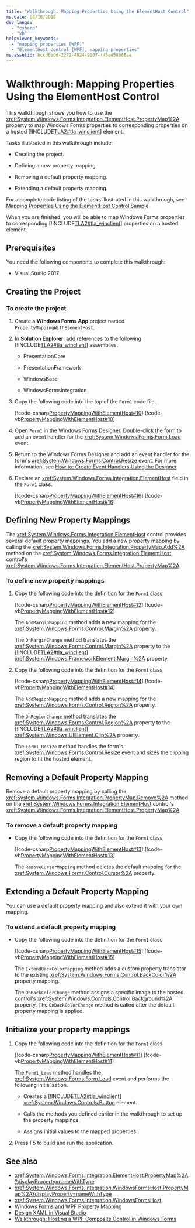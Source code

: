 ```yaml
---
title: "Walkthrough: Mapping Properties Using the ElementHost Control"
ms.date: 08/18/2018
dev_langs:
  - "csharp"
  - "vb"
helpviewer_keywords:
  - "mapping properties [WPF]"
  - "ElementHost control [WPF], mapping properties"
ms.assetid: bccd6e0d-2272-4924-9107-ff8ed58b88aa
---
```

# Walkthrough: Mapping Properties Using the ElementHost Control

This walkthrough shows you how to use the <xref:System.Windows.Forms.Integration.ElementHost.PropertyMap%2A> property to map Windows Forms properties to corresponding properties on a hosted [!INCLUDE[TLA2#tla_winclient](../../../includes/tla2sharptla-winclient-md.md)] element.

Tasks illustrated in this walkthrough include:

- Creating the project.

- Defining a new property mapping.

- Removing a default property mapping.

- Extending a default property mapping.

For a complete code listing of the tasks illustrated in this walkthrough, see [Mapping Properties Using the ElementHost Control Sample](/samples/browse/).

When you are finished, you will be able to map Windows Forms properties to corresponding [!INCLUDE[TLA2#tla_winclient](../../../includes/tla2sharptla-winclient-md.md)] properties on a hosted element.

## Prerequisites

You need the following components to complete this walkthrough:

- Visual Studio 2017

## Creating the Project

### To create the project

1. Create a **Windows Forms App** project named `PropertyMappingWithElementHost`.

2. In **Solution Explorer**, add references to the following [!INCLUDE[TLA2#tla_winclient](../../../includes/tla2sharptla-winclient-md.md)] assemblies.

    - PresentationCore

    - PresentationFramework

    - WindowsBase

    - WindowsFormsIntegration

3. Copy the following code into the top of the `Form1` code file.

     [!code-csharp[PropertyMappingWithElementHost#10](~/samples/snippets/csharp/VS_Snippets_Wpf/PropertyMappingWithElementHost/CSharp/PropertyMappingWithElementHost/Form1.cs#10)]
     [!code-vb[PropertyMappingWithElementHost#10](~/samples/snippets/visualbasic/VS_Snippets_Wpf/PropertyMappingWithElementHost/VisualBasic/PropertyMappingWithElementHost/Form1.vb#10)]

4. Open `Form1` in the Windows Forms Designer. Double-click the form to add an event handler for the <xref:System.Windows.Forms.Form.Load> event.

5. Return to the Windows Forms Designer and add an event handler for the form's <xref:System.Windows.Forms.Control.Resize> event. For more information, see [How to: Create Event Handlers Using the Designer](/previous-versions/visualstudio/visual-studio-2010/zwwsdtbk(v=vs.100)).

6. Declare an <xref:System.Windows.Forms.Integration.ElementHost> field in the `Form1` class.

     [!code-csharp[PropertyMappingWithElementHost#16](~/samples/snippets/csharp/VS_Snippets_Wpf/PropertyMappingWithElementHost/CSharp/PropertyMappingWithElementHost/Form1.cs#16)]
     [!code-vb[PropertyMappingWithElementHost#16](~/samples/snippets/visualbasic/VS_Snippets_Wpf/PropertyMappingWithElementHost/VisualBasic/PropertyMappingWithElementHost/Form1.vb#16)]

## Defining New Property Mappings

The <xref:System.Windows.Forms.Integration.ElementHost> control provides several default property mappings. You add a new property mapping by calling the <xref:System.Windows.Forms.Integration.PropertyMap.Add%2A> method on the <xref:System.Windows.Forms.Integration.ElementHost> control's <xref:System.Windows.Forms.Integration.ElementHost.PropertyMap%2A>.

### To define new property mappings

1. Copy the following code into the definition for the `Form1` class.

     [!code-csharp[PropertyMappingWithElementHost#12](~/samples/snippets/csharp/VS_Snippets_Wpf/PropertyMappingWithElementHost/CSharp/PropertyMappingWithElementHost/Form1.cs#12)]
     [!code-vb[PropertyMappingWithElementHost#12](~/samples/snippets/visualbasic/VS_Snippets_Wpf/PropertyMappingWithElementHost/VisualBasic/PropertyMappingWithElementHost/Form1.vb#12)]

     The `AddMarginMapping` method adds a new mapping for the <xref:System.Windows.Forms.Control.Margin%2A> property.

     The `OnMarginChange` method translates the <xref:System.Windows.Forms.Control.Margin%2A> property to the [!INCLUDE[TLA2#tla_winclient](../../../includes/tla2sharptla-winclient-md.md)] <xref:System.Windows.FrameworkElement.Margin%2A> property.

2. Copy the following code into the definition for the `Form1` class.

     [!code-csharp[PropertyMappingWithElementHost#14](~/samples/snippets/csharp/VS_Snippets_Wpf/PropertyMappingWithElementHost/CSharp/PropertyMappingWithElementHost/Form1.cs#14)]
     [!code-vb[PropertyMappingWithElementHost#14](~/samples/snippets/visualbasic/VS_Snippets_Wpf/PropertyMappingWithElementHost/VisualBasic/PropertyMappingWithElementHost/Form1.vb#14)]

     The `AddRegionMapping` method adds a new mapping for the <xref:System.Windows.Forms.Control.Region%2A> property.

     The `OnRegionChange` method translates the <xref:System.Windows.Forms.Control.Region%2A> property to the [!INCLUDE[TLA2#tla_winclient](../../../includes/tla2sharptla-winclient-md.md)] <xref:System.Windows.UIElement.Clip%2A> property.

     The `Form1_Resize` method handles the form's <xref:System.Windows.Forms.Control.Resize> event and sizes the clipping region to fit the hosted element.

## Removing a Default Property Mapping

Remove a default property mapping by calling the <xref:System.Windows.Forms.Integration.PropertyMap.Remove%2A> method on the <xref:System.Windows.Forms.Integration.ElementHost> control's <xref:System.Windows.Forms.Integration.ElementHost.PropertyMap%2A>.

### To remove a default property mapping

- Copy the following code into the definition for the `Form1` class.

     [!code-csharp[PropertyMappingWithElementHost#13](~/samples/snippets/csharp/VS_Snippets_Wpf/PropertyMappingWithElementHost/CSharp/PropertyMappingWithElementHost/Form1.cs#13)]
     [!code-vb[PropertyMappingWithElementHost#13](~/samples/snippets/visualbasic/VS_Snippets_Wpf/PropertyMappingWithElementHost/VisualBasic/PropertyMappingWithElementHost/Form1.vb#13)]

     The `RemoveCursorMapping` method deletes the default mapping for the <xref:System.Windows.Forms.Control.Cursor%2A> property.

## Extending a Default Property Mapping

You can use a default property mapping and also extend it with your own mapping.

### To extend a default property mapping

- Copy the following code into the definition for the `Form1` class.

     [!code-csharp[PropertyMappingWithElementHost#15](~/samples/snippets/csharp/VS_Snippets_Wpf/PropertyMappingWithElementHost/CSharp/PropertyMappingWithElementHost/Form1.cs#15)]
     [!code-vb[PropertyMappingWithElementHost#15](~/samples/snippets/visualbasic/VS_Snippets_Wpf/PropertyMappingWithElementHost/VisualBasic/PropertyMappingWithElementHost/Form1.vb#15)]

     The `ExtendBackColorMapping` method adds a custom property translator to the existing <xref:System.Windows.Forms.Control.BackColor%2A> property mapping.

     The `OnBackColorChange` method assigns a specific image to the hosted control's <xref:System.Windows.Controls.Control.Background%2A> property. The `OnBackColorChange` method is called after the default property mapping is applied.

## Initialize your property mappings

1. Copy the following code into the definition for the `Form1` class.

     [!code-csharp[PropertyMappingWithElementHost#11](~/samples/snippets/csharp/VS_Snippets_Wpf/PropertyMappingWithElementHost/CSharp/PropertyMappingWithElementHost/Form1.cs#11)]
     [!code-vb[PropertyMappingWithElementHost#11](~/samples/snippets/visualbasic/VS_Snippets_Wpf/PropertyMappingWithElementHost/VisualBasic/PropertyMappingWithElementHost/Form1.vb#11)]

     The `Form1_Load` method handles the <xref:System.Windows.Forms.Form.Load> event and performs the following initialization.

    - Creates a [!INCLUDE[TLA2#tla_winclient](../../../includes/tla2sharptla-winclient-md.md)] <xref:System.Windows.Controls.Button> element.

    - Calls the methods you defined earlier in the walkthrough to set up the property mappings.

    - Assigns initial values to the mapped properties.

2. Press F5 to build and run the application.

## See also

- <xref:System.Windows.Forms.Integration.ElementHost.PropertyMap%2A?displayProperty=nameWithType>
- <xref:System.Windows.Forms.Integration.WindowsFormsHost.PropertyMap%2A?displayProperty=nameWithType>
- <xref:System.Windows.Forms.Integration.WindowsFormsHost>
- [Windows Forms and WPF Property Mapping](windows-forms-and-wpf-property-mapping.md)
- [Design XAML in Visual Studio](/visualstudio/xaml-tools/designing-xaml-in-visual-studio)
- [Walkthrough: Hosting a WPF Composite Control in Windows Forms](walkthrough-hosting-a-wpf-composite-control-in-windows-forms.md)
